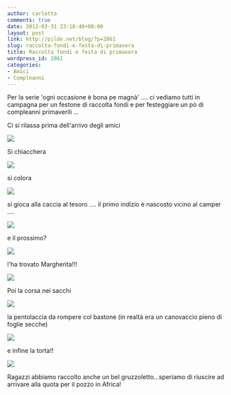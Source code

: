 ```yaml
---
author: carlotta
comments: true
date: 2012-03-31 23:18:48+00:00
layout: post
link: http://pilde.net/blog/?p=2861
slug: raccolta-fondi-e-festa-di-primavera
title: Raccolta fondi e festa di primavera
wordpress_id: 2861
categories:
- Amici
- Compleanni
---
```


Per la serie 'ogni occasione è bona pe magnà' .... ci vediamo tutti in campagna per un festone di raccolta fondi e per festeggiare un pò di compleanni primaverili ...

Ci si rilassa prima dell'arrivo degli amici

![](http://pilde.net/blog/wp-content/uploads/2012/04/amaca.jpg)

Si chiacchera

![](http://pilde.net/blog/wp-content/uploads/2012/04/zie.jpg)

si colora

![](http://pilde.net/blog/wp-content/uploads/2012/04/colori.jpg)

si gioca alla caccia al tesoro .... il primo indizio è nascosto vicino al camper ....

![](http://pilde.net/blog/wp-content/uploads/2012/04/caccia_tesoro_salita.jpg)

e il prossimo?

![](http://pilde.net/blog/wp-content/uploads/2012/04/lettura_biglietti.jpg)

l'ha trovato Margherita!!!

![](http://pilde.net/blog/wp-content/uploads/2012/04/caccia_al_tesoro_marghe.jpg)

Poi la corsa nei sacchi

![](http://pilde.net/blog/wp-content/uploads/2012/04/corsa_sacchi.jpg)

la pentolaccia da rompere col bastone (in realtà era un canovaccio pieno di foglie secche)

![](http://pilde.net/blog/wp-content/uploads/2012/04/pentolaccia.jpg)

e infine la torta!!

![](http://pilde.net/blog/wp-content/uploads/2012/04/torta1.jpg)

Ragazzi abbiamo raccolto anche un bel gruzzoletto...speriamo di riuscire ad arrivare alla quota per il pozzo in Africa!
